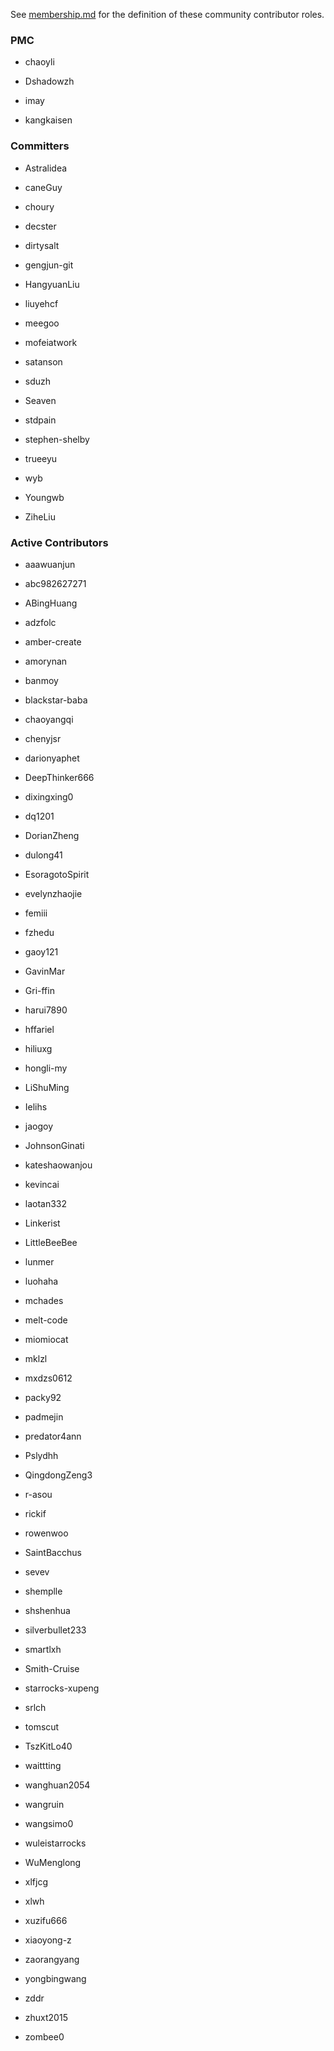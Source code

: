 ﻿See [membership.md](./membership.md) for the definition of these community contributor roles.

### PMC

- chaoyli

- Dshadowzh

- imay

- kangkaisen



### Committers

- Astralidea

- caneGuy

- choury

- decster

- dirtysalt

- gengjun-git

- HangyuanLiu

- liuyehcf

- meegoo

- mofeiatwork

- satanson

- sduzh

- Seaven

- stdpain

- stephen-shelby

- trueeyu

- wyb

- Youngwb

- ZiheLiu



### Active Contributors

- aaawuanjun

- abc982627271

- ABingHuang

- adzfolc

- amber-create

- amorynan

- banmoy

- blackstar-baba

- chaoyangqi

- chenyjsr

- darionyaphet

- DeepThinker666

- dixingxing0

- dq1201

- DorianZheng

- dulong41

- EsoragotoSpirit

- evelynzhaojie

- femiii

- fzhedu

- gaoy121

- GavinMar

- Gri-ffin

- harui7890

- hffariel

- hiliuxg

- hongli-my

- LiShuMing

- Ielihs

- jaogoy

- JohnsonGinati

- kateshaowanjou

- kevincai

- laotan332

- Linkerist

- LittleBeeBee

- lunmer

- luohaha

- mchades

- melt-code

- miomiocat

- mklzl

- mxdzs0612

- packy92

- padmejin

- predator4ann

- Pslydhh

- QingdongZeng3

- r-asou

- rickif

- rowenwoo

- SaintBacchus

- sevev

- shemplle

- shshenhua

- silverbullet233

- smartlxh

- Smith-Cruise

- starrocks-xupeng

- srlch

- tomscut

- TszKitLo40

- waittting

- wanghuan2054

- wangruin

- wangsimo0

- wuleistarrocks

- WuMenglong

- xlfjcg

- xlwh

- xuzifu666

- xiaoyong-z

- zaorangyang

- yongbingwang

- zddr

- zhuxt2015

- zombee0
